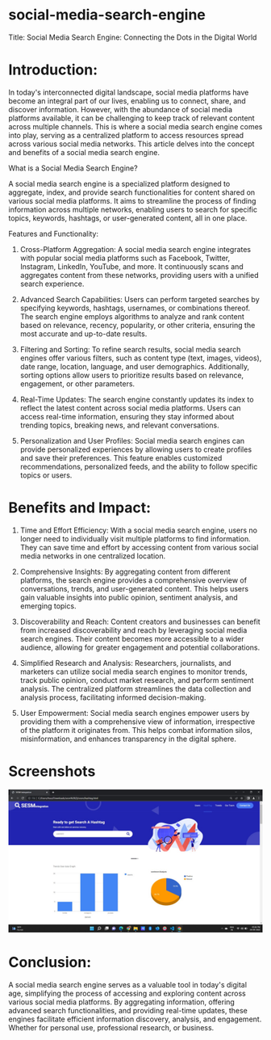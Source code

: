 # social-media-search-engine
Title: Social Media Search Engine: Connecting the Dots in the Digital World

# Introduction:

In today's interconnected digital landscape, social media platforms have become an integral part of our lives, enabling us to connect, share, and discover information. However, with the abundance of social media platforms available, it can be challenging to keep track of relevant content across multiple channels. This is where a social media search engine comes into play, serving as a centralized platform to access resources spread across various social media networks. This article delves into the concept and benefits of a social media search engine.

What is a Social Media Search Engine?

A social media search engine is a specialized platform designed to aggregate, index, and provide search functionalities for content shared on various social media platforms. It aims to streamline the process of finding information across multiple networks, enabling users to search for specific topics, keywords, hashtags, or user-generated content, all in one place.

Features and Functionality:

1. Cross-Platform Aggregation: A social media search engine integrates with popular social media platforms such as Facebook, Twitter, Instagram, LinkedIn, YouTube, and more. It continuously scans and aggregates content from these networks, providing users with a unified search experience.

2. Advanced Search Capabilities: Users can perform targeted searches by specifying keywords, hashtags, usernames, or combinations thereof. The search engine employs algorithms to analyze and rank content based on relevance, recency, popularity, or other criteria, ensuring the most accurate and up-to-date results.

3. Filtering and Sorting: To refine search results, social media search engines offer various filters, such as content type (text, images, videos), date range, location, language, and user demographics. Additionally, sorting options allow users to prioritize results based on relevance, engagement, or other parameters.

4. Real-Time Updates: The search engine constantly updates its index to reflect the latest content across social media platforms. Users can access real-time information, ensuring they stay informed about trending topics, breaking news, and relevant conversations.

5. Personalization and User Profiles: Social media search engines can provide personalized experiences by allowing users to create profiles and save their preferences. This feature enables customized recommendations, personalized feeds, and the ability to follow specific topics or users.

# Benefits and Impact:

1. Time and Effort Efficiency: With a social media search engine, users no longer need to individually visit multiple platforms to find information. They can save time and effort by accessing content from various social media networks in one centralized location.

2. Comprehensive Insights: By aggregating content from different platforms, the search engine provides a comprehensive overview of conversations, trends, and user-generated content. This helps users gain valuable insights into public opinion, sentiment analysis, and emerging topics.

3. Discoverability and Reach: Content creators and businesses can benefit from increased discoverability and reach by leveraging social media search engines. Their content becomes more accessible to a wider audience, allowing for greater engagement and potential collaborations.

4. Simplified Research and Analysis: Researchers, journalists, and marketers can utilize social media search engines to monitor trends, track public opinion, conduct market research, and perform sentiment analysis. The centralized platform streamlines the data collection and analysis process, facilitating informed decision-making.

5. User Empowerment: Social media search engines empower users by providing them with a comprehensive view of information, irrespective of the platform it originates from. This helps combat information silos, misinformation, and enhances transparency in the digital sphere.

# Screenshots

![Image Alt Text](project/IMG-20220826-WA0007.jpg)


# Conclusion:

A social media search engine serves as a valuable tool in today's digital age, simplifying the process of accessing and exploring content across various social media platforms. By aggregating information, offering advanced search functionalities, and providing real-time updates, these engines facilitate efficient information discovery, analysis, and engagement. Whether for personal use, professional research, or business.

